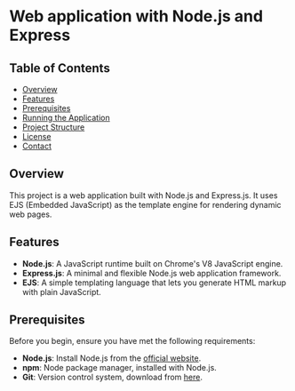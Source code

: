 # Web application with Node.js and Express

## Table of Contents

- [Overview](#overview)
- [Features](#features)
- [Prerequisites](#prerequisites)
- [Running the Application](#running-the-application)
- [Project Structure](#project-structure)
- [License](#license)
- [Contact](#contact)

## Overview

This project is a web application built with Node.js and Express.js. It uses EJS (Embedded JavaScript) as the template engine for rendering dynamic web pages.

## Features

- **Node.js**: A JavaScript runtime built on Chrome's V8 JavaScript engine.
- **Express.js**: A minimal and flexible Node.js web application framework.
- **EJS**: A simple templating language that lets you generate HTML markup with plain JavaScript.

## Prerequisites

Before you begin, ensure you have met the following requirements:

- **Node.js**: Install Node.js from the [official website](https://nodejs.org/).
- **npm**: Node package manager, installed with Node.js.
- **Git**: Version control system, download from [here](https://git-scm.com/).
